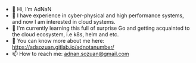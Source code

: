 - 👋 Hi, I’m AdNaN
- 👀 I have experience in cyber-physical and high performance systems, and now I am interested in cloud systems.
- 🌱 I'm currently learning this full of surprise Go and getting acquainted to the cloud ecosystem, i.e k8s, helm and etc.
- 🌱 You can know more about me here: https://adsozuan.gitlab.io/adnotanumber/
- 📫 How to reach me: adnan.sozuan@gmail.com 


